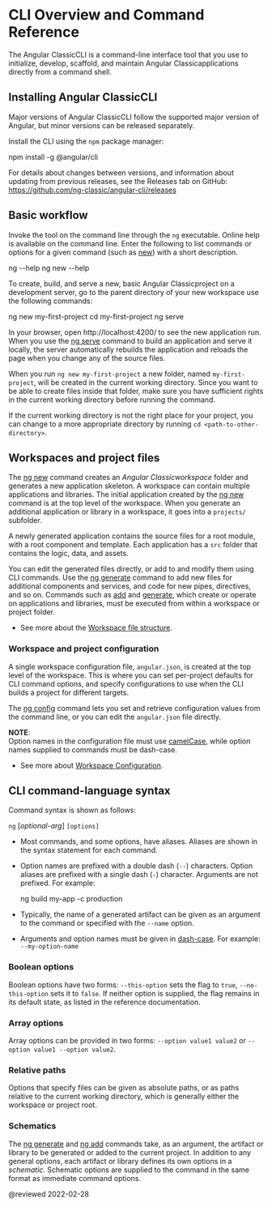 # CLI Overview and Command Reference

The Angular ClassicCLI is a command-line interface tool that you use to initialize, develop, scaffold, and maintain Angular Classicapplications directly from a command shell.

## Installing Angular ClassicCLI

Major versions of Angular ClassicCLI follow the supported major version of Angular, but minor versions can be released separately.

Install the CLI using the `npm` package manager:

<code-example format="shell" language="shell">

npm install -g &commat;angular/cli<aio-angular-dist-tag class="pln"></aio-angular-dist-tag>

</code-example>

For details about changes between versions, and information about updating from previous releases, see the Releases tab on GitHub: https://github.com/ng-classic/angular-cli/releases

## Basic workflow

Invoke the tool on the command line through the `ng` executable.
Online help is available on the command line.
Enter the following to list commands or options for a given command \(such as [new](cli/new)\) with a short description.

<code-example format="shell" language="shell">

ng --help
ng new --help

</code-example>

To create, build, and serve a new, basic Angular Classicproject on a development server, go to the parent directory of your new workspace use the following commands:

<code-example format="shell" language="shell">

ng new my-first-project
cd my-first-project
ng serve

</code-example>

In your browser, open http://localhost:4200/ to see the new application run.
When you use the [ng serve](cli/serve) command to build an application and serve it locally, the server automatically rebuilds the application and reloads the page when you change any of the source files.

<div class="alert is-helpful">

When you run `ng new my-first-project` a new folder, named `my-first-project`, will be created in the current working directory.
Since you want to be able to create files inside that folder, make sure you have sufficient rights in the current working directory before running the command.

If the current working directory is not the right place for your project, you can change to a more appropriate directory by running `cd <path-to-other-directory>`.

</div>

## Workspaces and project files

The [ng new](cli/new) command creates an *Angular Classicworkspace* folder and generates a new application skeleton.
A workspace can contain multiple applications and libraries.
The initial application created by the [ng new](cli/new) command is at the top level of the workspace.
When you generate an additional application or library in a workspace, it goes into a `projects/` subfolder.

A newly generated application contains the source files for a root module, with a root component and template.
Each application has a `src` folder that contains the logic, data, and assets.

You can edit the generated files directly, or add to and modify them using CLI commands.
Use the [ng generate](cli/generate) command to add new files for additional components and services, and code for new pipes, directives, and so on.
Commands such as [add](cli/add) and [generate](cli/generate), which create or operate on applications and libraries, must be executed from within a workspace or project folder.

*   See more about the [Workspace file structure](guide/file-structure).

### Workspace and project configuration

A single workspace configuration file, `angular.json`, is created at the top level of the workspace.
This is where you can set per-project defaults for CLI command options, and specify configurations to use when the CLI builds a project for different targets.

The [ng config](cli/config) command lets you set and retrieve configuration values from the command line, or you can edit the `angular.json` file directly.

<div class="alert is-helpful">

**NOTE**: <br />
Option names in the configuration file must use [camelCase](guide/glossary#case-types), while option names supplied to commands must be dash-case.

</div>

*   See more about [Workspace Configuration](guide/workspace-config).

## CLI command-language syntax

Command syntax is shown as follows:

`ng` *<command-name>* *<required-arg>* [*optional-arg*] `[options]`

*   Most commands, and some options, have aliases.
    Aliases are shown in the syntax statement for each command.

*   Option names are prefixed with a double dash \(`--`\) characters.
    Option aliases are prefixed with a single dash \(`-`\) character.
    Arguments are not prefixed.
    For example:

    <code-example format="shell" language="shell">

    ng build my-app -c production

    </code-example>

*   Typically, the name of a generated artifact can be given as an argument to the command or specified with the `--name` option.

*   Arguments and option names must be given in [dash-case](guide/glossary#case-types).
    For example: `--my-option-name`

### Boolean options

Boolean options have two forms: `--this-option` sets the flag to `true`, `--no-this-option` sets it to `false`.
If neither option is supplied, the flag remains in its default state, as listed in the reference documentation.

### Array options

Array options can be provided in two forms: `--option value1 value2` or `--option value1 --option value2`.

### Relative paths

Options that specify files can be given as absolute paths, or as paths relative to the current working directory, which is generally either the workspace or project root.

### Schematics

The [ng generate](cli/generate) and [ng add](cli/add) commands take, as an argument, the artifact or library to be generated or added to the current project.
In addition to any general options, each artifact or library defines its own options in a *schematic*.
Schematic options are supplied to the command in the same format as immediate command options.

<!-- links -->

<!-- external links -->

<!-- end links -->

@reviewed 2022-02-28
